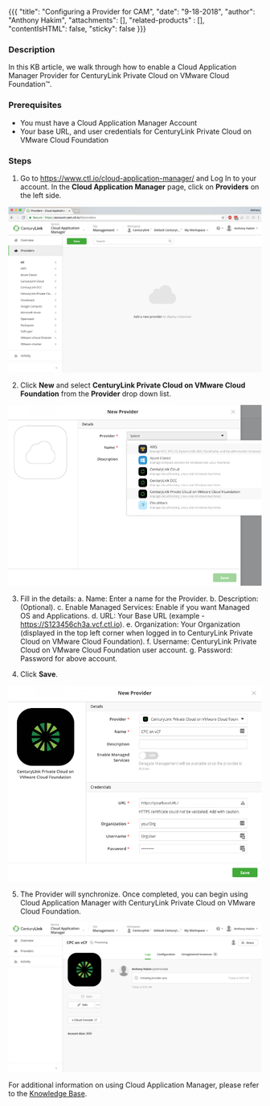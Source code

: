 {{{
  "title": "Configuring a Provider for CAM",
  "date": "9-18-2018",
  "author": "Anthony Hakim",
  "attachments": [],
  "related-products" : [],
  "contentIsHTML": false,
  "sticky": false
}}}

### Description
In this KB article, we walk through how to enable a Cloud Application Manager Provider for CenturyLink Private Cloud on VMware Cloud Foundation™.

### Prerequisites
* You must have a Cloud Application Manager Account
* Your base URL, and user credentials for CenturyLink Private Cloud on VMware Cloud Foundation

### Steps

1. Go to https://www.ctl.io/cloud-application-manager/ and Log In to your account. In the __Cloud Application Manager__ page, click on __Providers__ on the left side.

  ![CAM Provider](../images/dccf/cam-provider1.png)

2. Click __New__ and select __CenturyLink Private Cloud on VMware Cloud Foundation__ from the __Provider__ drop down list.

  ![CAM Provider](../images/dccf/cam-provider2.png)

3. Fill in the details:
    a. Name: Enter a name for the Provider.
    b. Description: (Optional).
    c. Enable Managed Services: Enable if you want Managed OS and Applications.
    d. URL: Your Base URL (example - https://S123456ch3a.vcf.ctl.io).
    e. Organization: Your Organization (displayed in the top left corner when logged in to CenturyLink Private Cloud on VMware Cloud Foundation).
    f. Username: CenturyLink Private Cloud on VMware Cloud Foundation user account.
    g. Password: Password for above account.

4. Click __Save__.  

  ![CAM Provider](../images/dccf/cam-provider3.png)

5. The Provider will synchronize. Once completed, you can begin using Cloud Application Manager with CenturyLink Private Cloud on VMware Cloud Foundation.

  ![CAM Provider](../images/dccf/cam-provider4.png)

For additional information on using Cloud Application Manager, please refer to the [Knowledge Base](../cloud-application-manager/getting-started.md).
